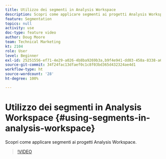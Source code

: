 ```yaml
---
title: Utilizzo dei segmenti in Analysis Workspace
description: Scopri come applicare segmenti ai progetti Analysis Workspace.
feature: Segmentation
topics: null
activity: use
doc-type: feature video
author: Doug Moore
team: Technical Marketing
kt: 2104
role: User
level: Beginner
exl-id: 25251556-ef71-4e29-a026-4b8ba9269b3a,b9f4e941-dd03-458a-8338-a6a19244e588
source-git-commit: 34f24fac13dfaef0c1c8f03bd365d432324ae4d1
workflow-type: ht
source-wordcount: '28'
ht-degree: 100%

---
```


# Utilizzo dei segmenti in Analysis Workspace {#using-segments-in-analysis-workspace}

Scopri come applicare segmenti ai progetti Analysis Workspace.

>[!VIDEO](https://video.tv.adobe.com/v/23977/?quality=12)
